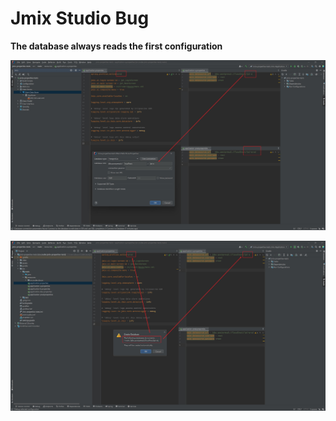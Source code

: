 # Jmix Studio Bug
**The database always reads the first configuration**

![20220812214921](assets/20220812214921.jpg)

![20220812215124](assets/20220812215124.jpg)